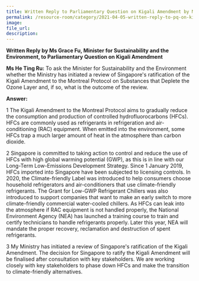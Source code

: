 ```yaml
---  
title: Written Reply to Parliamentary Question on Kigali Amendment by Ms Grace Fu, Minister for Sustainability and the Environment
permalink: /resource-room/category/2021-04-05-written-reply-to-pq-on-kigali-amendment/
image:  
file_url:  
description:  
---  
```

**Written Reply by Ms Grace Fu, Minister for Sustainability and the Environment, to Parliamentary Question on Kigali Amendment**

**Ms He Ting Ru:** To ask the Minister for Sustainability and the Environment whether the Ministry has initiated a review of Singapore&#39;s ratification of the Kigali Amendment to the Montreal Protocol on Substances that Deplete the Ozone Layer and, if so, what is the outcome of the review.

**Answer:**

1 The Kigali Amendment to the Montreal Protocol aims to gradually reduce the consumption and production of controlled hydrofluorocarbons (HFCs). HFCs are commonly used as refrigerants in refrigeration and air-conditioning (RAC) equipment. When emitted into the environment, some HFCs trap a much larger amount of heat in the atmosphere than carbon dioxide.

2 Singapore is committed to taking action to control and reduce the use of HFCs with high global warming potential (GWP), as this is in line with our Long-Term Low-Emissions Development Strategy. Since 1 January 2019, HFCs imported into Singapore have been subjected to licensing controls. In 2020, the Climate-friendly Label was introduced to help consumers choose household refrigerators and air-conditioners that use climate-friendly refrigerants. The Grant for Low-GWP Refrigerant Chillers was also introduced to support companies that want to make an early switch to more climate-friendly commercial water-cooled chillers. As HFCs can leak into the atmosphere if RAC equipment is not handled properly, the National Environment Agency (NEA) has launched a training course to train and certify technicians to handle refrigerants properly. Later this year, NEA will mandate the proper recovery, reclamation and destruction of spent refrigerants.

3 My Ministry has initiated a review of Singapore&#39;s ratification of the Kigali Amendment. The decision for Singapore to ratify the Kigali Amendment will be finalised after consultation with key stakeholders. We are working closely with key stakeholders to phase down HFCs and make the transition to climate-friendly alternatives.

